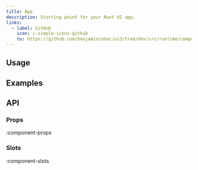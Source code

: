 ```yaml
---
title: App
description: Starting point for your Nuxt UI app.
links:
  - label: GitHub
    icon: i-simple-icons-github
    to: https://github.com/benjamincanac/ui3/tree/dev/src/runtime/components/Accordion.vue
---
```


## Usage

## Examples

## API

### Props

:component-props

### Slots

:component-slots
